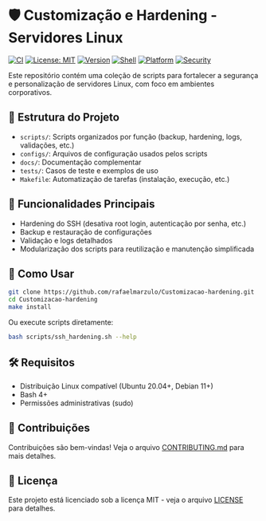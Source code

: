 
# 🛡️ Customização e Hardening - Servidores Linux

[![CI](https://github.com/rafaelmarzulo/customizacao-hardening/actions/workflows/CI.yml/badge.svg)](https://github.com/rafaelmarzulo/customizacao-hardening/actions)
[![License: MIT](https://img.shields.io/badge/License-MIT-blue.svg)](https://opensource.org/licenses/MIT)
[![Version](https://img.shields.io/badge/version-2.0.0-green.svg)](https://github.com/rafaelmarzulo/customizacao-hardening/releases)
[![Shell](https://img.shields.io/badge/shell-bash-blue.svg)](https://www.gnu.org/software/bash/)
[![Platform](https://img.shields.io/badge/platform-linux-lightgrey.svg)](https://www.linux.org/)
[![Security](https://img.shields.io/badge/security-hardening-red.svg)](https://github.com/rafaelmarzulo/customizacao-hardening)

Este repositório contém uma coleção de scripts para fortalecer a segurança e personalização de servidores Linux, com foco em ambientes corporativos.

## 📁 Estrutura do Projeto

- `scripts/`: Scripts organizados por função (backup, hardening, logs, validações, etc.)
- `configs/`: Arquivos de configuração usados pelos scripts
- `docs/`: Documentação complementar
- `tests/`: Casos de teste e exemplos de uso
- `Makefile`: Automatização de tarefas (instalação, execução, etc.)

## 🚀 Funcionalidades Principais

- Hardening do SSH (desativa root login, autenticação por senha, etc.)
- Backup e restauração de configurações
- Validação e logs detalhados
- Modularização dos scripts para reutilização e manutenção simplificada

## 🧪 Como Usar

```bash
git clone https://github.com/rafaelmarzulo/Customizacao-hardening.git
cd Customizacao-hardening
make install
```

Ou execute scripts diretamente:

```bash
bash scripts/ssh_hardening.sh --help
```

## 🛠️ Requisitos

- Distribuição Linux compatível (Ubuntu 20.04+, Debian 11+)
- Bash 4+
- Permissões administrativas (sudo)

## 🤝 Contribuições

Contribuições são bem-vindas! Veja o arquivo [CONTRIBUTING.md](CONTRIBUTING.md) para mais detalhes.

## 📄 Licença

Este projeto está licenciado sob a licença MIT - veja o arquivo [LICENSE](LICENSE) para detalhes.